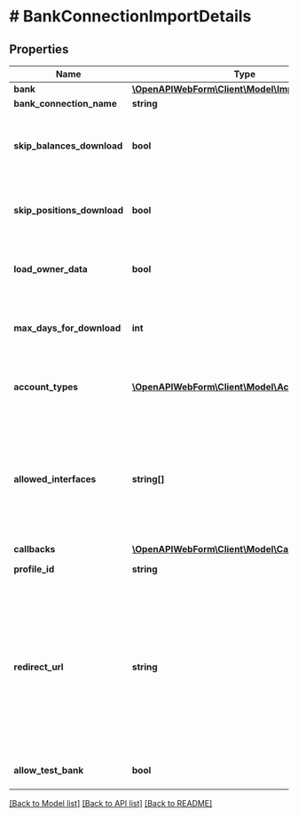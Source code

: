 # # BankConnectionImportDetails

## Properties

Name | Type | Description | Notes
------------ | ------------- | ------------- | -------------
**bank** | [**\OpenAPIWebForm\Client\Model\ImportBankDetails**](ImportBankDetails.md) |  | [optional]
**bank_connection_name** | **string** | Custom name for the bank connection | [optional]
**skip_balances_download** | **bool** | Whether to skip the download of balances or not. May only be set to true if &lt;code&gt;skipPositionsDownload&lt;/code&gt; is also true. &lt;br/&gt;This parameter refers to the same parameter of the \&quot;&lt;a target&#x3D;&#39;_blank&#39; href&#x3D;&#39;https://docs.finapi.io/?product&#x3D;access#post-/api/v1/bankConnections/import&#39;&gt;Import a new bank connection&lt;/a&gt;\&quot; service in the finAPI Access API. | [optional] [default to false]
**skip_positions_download** | **bool** | Whether to skip the download of transactions and securities or not.&lt;br/&gt;This parameter refers to the same parameter of the \&quot;&lt;a target&#x3D;&#39;_blank&#39; href&#x3D;&#39;https://docs.finapi.io/?product&#x3D;access#post-/api/v1/bankConnections/import&#39;&gt;Import a new bank connection&lt;/a&gt;\&quot; service in the finAPI Access API. | [optional] [default to false]
**load_owner_data** | **bool** | Whether to load information about the bank connection owner(s).&lt;br/&gt;This parameter refers to the same parameter of the \&quot;&lt;a target&#x3D;&#39;_blank&#39; href&#x3D;&#39;https://docs.finapi.io/?product&#x3D;access#post-/api/v1/bankConnections/import&#39;&gt;Import a new bank connection&lt;/a&gt;\&quot; service in the finAPI Access API. | [optional] [default to false]
**max_days_for_download** | **int** | Defines the limit of how many days of the transaction history will be requested from the bank.&lt;br/&gt;This parameter refers to the same parameter of the \&quot;&lt;a target&#x3D;&#39;_blank&#39; href&#x3D;&#39;https://docs.finapi.io/?product&#x3D;access#post-/api/v1/bankConnections/import&#39;&gt;Import a new bank connection&lt;/a&gt;\&quot; service in the finAPI Access API. | [optional] [default to 0]
**account_types** | [**\OpenAPIWebForm\Client\Model\AccountType[]**](AccountType.md) | A set of account types that are considered for the import. If no values is given, then all accounts will be imported.&lt;br/&gt;This parameter refers to the same parameter of the \&quot;&lt;a target&#x3D;&#39;_blank&#39; href&#x3D;&#39;https://docs.finapi.io/?product&#x3D;access#post-/api/v1/bankConnections/import&#39;&gt;Import a new bank connection&lt;/a&gt;\&quot; service in the finAPI Access API. | [optional]
**allowed_interfaces** | **string[]** | Restricts the set of interfaces the end user can import with the web form.  If either the &#x60;bank.id&#x60; or &#x60;bank.search&#x60; is given, the interfaces of the given bank will be immediately filtered according to the given &#x60;allowedInterfaces&#x60; parameter. If neither &#x60;bank.id&#x60; nor &#x60;bank.search&#x60; is provided within the request, the parameter restricts the bank selection on the web form to the given interfaces.  Use with caution in pair with the &#x60;accountTypes&#x60; parameter as some combinations might end up in a web form not being able to get any accounts from the bank. For example, requesting only &#x60;Checking&#x60; accounts (parameter &#x60;accountTypes&#x60;) but limiting interfaces to &#x60;WEB_SCRAPER&#x60; (parameter &#x60;allowedInterfaces&#x60;) will most likely result in a web form failing with the &#x60;NO_ACCOUNTS_FOR_TYPE_LIST&#x60; error code. | [optional]
**callbacks** | [**\OpenAPIWebForm\Client\Model\Callbacks**](Callbacks.md) |  | [optional]
**profile_id** | **string** | The profile to be applied to the web form.&lt;br/&gt;This will overwrite the default profile, if such a profile exists. | [optional]
**redirect_url** | **string** | The URL where the end-user will be redirected to after completing the bank login and (possibly) the SCA on the bank&#39;s website. Must always be provided by mandators with &lt;code&gt;FULLY_LICENSED&lt;/code&gt; or &lt;code&gt;AISP&lt;/code&gt; license type, and may not be provided by mandators with other license types. Find more info in the &lt;a target&#x3D;&#39;_blank&#39; href&#x3D;&#39;https://documentation.finapi.io/webform/Licensed-customers-using-the-Web-Form.2832302195.html&#39;&gt;Web Form 2.0 Public Documentation&lt;/a&gt;.&lt;br/&gt;&lt;br/&gt;&lt;strong&gt;NOTE:&lt;/strong&gt; Please note that this URL is used during the bank authentication flow. If you would like to provide a URL to which the end user will get redirected at the &lt;strong&gt;end of the web form flow&lt;/strong&gt;, please check out the &lt;a href&#x3D;&#39;https://documentation.finapi.io/webform/For-best-results!.2477654019.html#Forbestresults!-Enhanceend-userexperience!&#39; target&#x3D;&#39;_blank&#39;&gt;Web Form 2.0 Public Documentation&lt;/a&gt;. | [optional]
**allow_test_bank** | **bool** | Whether the bank search will include the test banks in the search results. When set to false, all test banks will be excluded from the bank search results. | [optional] [default to true]

[[Back to Model list]](../../README.md#models) [[Back to API list]](../../README.md#endpoints) [[Back to README]](../../README.md)
